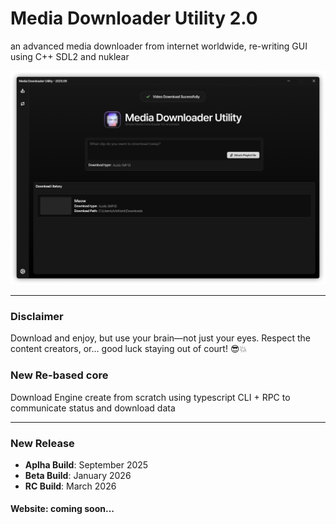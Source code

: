 # Media Downloader Utility 2.0

an advanced media downloader from internet worldwide, re-writing GUI using C++ SDL2 and nuklear

![](./assets/UIPreview.png)

-----
### Disclaimer
Download and enjoy, but use your brain—not just your eyes.
Respect the content creators, or… good luck staying out of court! 😎💥

### New Re-based core
Download Engine create from scratch using typescript CLI + RPC to communicate status and download data

---
### New Release
- **Aplha Build**: September 2025
- **Beta Build**: January 2026
- **RC Build**: March 2026

#### Website: coming soon...